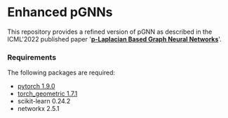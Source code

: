 # Enhanced pGNNs
This repository provides a refined version of pGNN as described in the ICML'2022 published paper '**[p-Laplacian Based Graph Neural Networks](https://proceedings.mlr.press/v162/fu22e.html)**'.

### Requirements
The following packages are required: 

- [pytorch 1.9.0](https://pytorch.org/get-started/locally/)
- [torch_geometric 1.7.1](https://github.com/pyg-team/pytorch_geometric)
- scikit-learn 0.24.2
- networkx 2.5.1

#